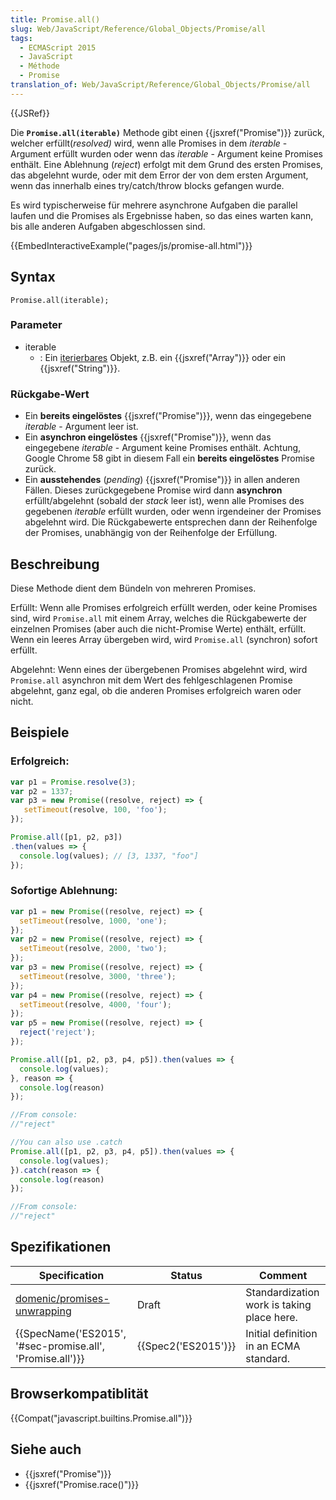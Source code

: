 ```yaml
---
title: Promise.all()
slug: Web/JavaScript/Reference/Global_Objects/Promise/all
tags:
  - ECMAScript 2015
  - JavaScript
  - Méthode
  - Promise
translation_of: Web/JavaScript/Reference/Global_Objects/Promise/all
---
```

{{JSRef}}

Die **`Promise.all(iterable)`** Methode gibt einen {{jsxref("Promise")}} zurück, welcher erfüllt(_resolved)_ wird, wenn alle Promises in dem _iterable_ - Argument erfüllt wurden oder wenn das _iterable_ - Argument keine Promises enthält. Eine Ablehnung (_reject_) erfolgt mit dem Grund des ersten Promises, das abgelehnt wurde, oder mit dem Error der von dem ersten Argument, wenn das innerhalb eines try/catch/throw blocks gefangen wurde.

Es wird typischerweise für mehrere asynchrone Aufgaben die parallel laufen und die Promises als Ergebnisse haben, so das eines warten kann, bis alle anderen Aufgaben abgeschlossen sind.

{{EmbedInteractiveExample("pages/js/promise-all.html")}}

## Syntax

    Promise.all(iterable);

### Parameter

- iterable
  - : Ein [iterierbares](/de/docs/Web/JavaScript/Reference/Iteration_protocols#The_iterable_protocol) Objekt, z.B. ein {{jsxref("Array")}} oder ein {{jsxref("String")}}.

### Rückgabe-Wert

- Ein **bereits eingelöstes** {{jsxref("Promise")}}, wenn das eingegebene _iterable_ - Argument leer ist.
- Ein **asynchron eingelöstes** {{jsxref("Promise")}}, wenn das eingegebene _iterable_ - Argument keine Promises enthält. Achtung, Google Chrome 58 gibt in diesem Fall ein **bereits eingelöstes** Promise zurück.
- Ein **ausstehendes** (_pending_) {{jsxref("Promise")}} in allen anderen Fällen. Dieses zurückgegebene Promise wird dann **asynchron** erfüllt/abgelehnt (sobald der _stack_ leer ist), wenn alle Promises des gegebenen _iterable_ erfüllt wurden, oder wenn irgendeiner der Promises abgelehnt wird. Die Rückgabewerte entsprechen dann der Reihenfolge der Promises, unabhängig von der Reihenfolge der Erfüllung.

## Beschreibung

Diese Methode dient dem Bündeln von mehreren Promises.

Erfüllt:
Wenn alle Promises erfolgreich erfüllt werden, oder keine Promises sind, wird `Promise.all` mit einem Array, welches die Rückgabewerte der einzelnen Promises (aber auch die nicht-Promise Werte) enthält, erfüllt. Wenn ein leeres Array übergeben wird, wird `Promise.all` (synchron) sofort erfüllt.

Abgelehnt:
Wenn eines der übergebenen Promises abgelehnt wird, wird `Promise.all` asynchron mit dem Wert des fehlgeschlagenen Promise abgelehnt, ganz egal, ob die anderen Promises erfolgreich waren oder nicht.

## Beispiele

### Erfolgreich:

```js
var p1 = Promise.resolve(3);
var p2 = 1337;
var p3 = new Promise((resolve, reject) => {
   setTimeout(resolve, 100, 'foo');
});

Promise.all([p1, p2, p3])
.then(values => {
  console.log(values); // [3, 1337, "foo"]
});
```

### Sofortige Ablehnung:

```js
var p1 = new Promise((resolve, reject) => {
  setTimeout(resolve, 1000, 'one');
});
var p2 = new Promise((resolve, reject) => {
  setTimeout(resolve, 2000, 'two');
});
var p3 = new Promise((resolve, reject) => {
  setTimeout(resolve, 3000, 'three');
});
var p4 = new Promise((resolve, reject) => {
  setTimeout(resolve, 4000, 'four');
});
var p5 = new Promise((resolve, reject) => {
  reject('reject');
});

Promise.all([p1, p2, p3, p4, p5]).then(values => {
  console.log(values);
}, reason => {
  console.log(reason)
});

//From console:
//"reject"

//You can also use .catch
Promise.all([p1, p2, p3, p4, p5]).then(values => {
  console.log(values);
}).catch(reason => {
  console.log(reason)
});

//From console:
//"reject"
```

## Spezifikationen

| Specification                                                                 | Status                   | Comment                                    |
| ----------------------------------------------------------------------------- | ------------------------ | ------------------------------------------ |
| [domenic/promises-unwrapping](https://github.com/domenic/promises-unwrapping) | Draft                    | Standardization work is taking place here. |
| {{SpecName('ES2015', '#sec-promise.all', 'Promise.all')}}  | {{Spec2('ES2015')}} | Initial definition in an ECMA standard.    |

## Browserkompatiblität

{{Compat("javascript.builtins.Promise.all")}}

## Siehe auch

- {{jsxref("Promise")}}
- {{jsxref("Promise.race()")}}
